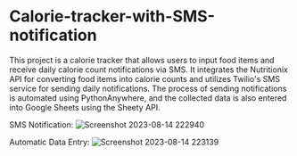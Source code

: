 # Calorie-tracker-with-SMS-notification
This project is a calorie tracker that allows users to input food items and receive daily calorie count notifications via SMS. It integrates the Nutritionix API for converting food items into calorie counts and utilizes Twilio's SMS service for sending daily notifications. The process of sending notifications is automated using PythonAnywhere, and the collected data is also entered into Google Sheets using the Sheety API.

SMS Notification:
![Screenshot 2023-08-14 222940](https://github.com/SHIVAM-MANDHAN/Calorie-tracker-with-SMS-notification/assets/110061771/9ad07a7e-5519-4ecc-bfdc-07fbe5cd73da)

Automatic Data Entry:
![Screenshot 2023-08-14 223139](https://github.com/SHIVAM-MANDHAN/Calorie-tracker-with-SMS-notification/assets/110061771/e88aa40f-0e3e-4cc4-931b-d34dcbfe5b26)
